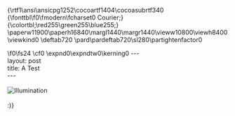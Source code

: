 {\rtf1\ansi\ansicpg1252\cocoartf1404\cocoasubrtf340
{\fonttbl\f0\fmodern\fcharset0 Courier;}
{\colortbl;\red255\green255\blue255;}
\paperw11900\paperh16840\margl1440\margr1440\vieww10800\viewh8400\viewkind0
\deftab720
\pard\pardeftab720\sl280\partightenfactor0

\f0\fs24 \cf0 \expnd0\expndtw0\kerning0
---\
layout: post\
title: A Test\
---\
\
![Illumination](\{\{site.baseurl\}\}/_images/light.png)  \
\
:)}